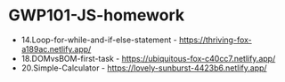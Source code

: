 # GWP101-JS-homework
* 14.Loop-for-while-and-if-else-statement - https://thriving-fox-a189ac.netlify.app/
* 18.DOMvsBOM-first-task - https://ubiquitous-fox-c40cc7.netlify.app/
* 20.Simple-Calculator - https://lovely-sunburst-4423b6.netlify.app/
